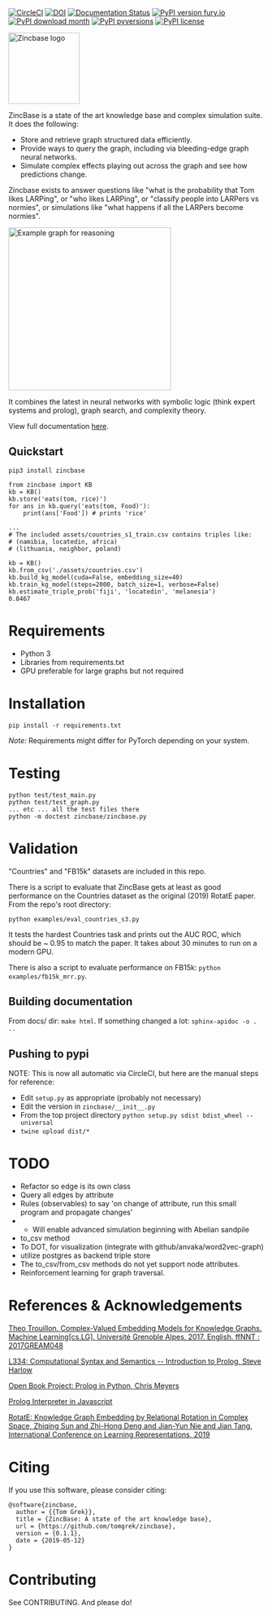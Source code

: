 [![CircleCI](https://circleci.com/gh/complexdb/zincbase.svg?style=svg)](https://circleci.com/gh/complexdb/zincbase)
[![DOI](https://zenodo.org/badge/183831265.svg)](https://zenodo.org/badge/latestdoi/183831265)
[![Documentation Status](https://readthedocs.org/projects/zincbase/badge/?version=latest)](https://zincbase.readthedocs.io/en/latest/?badge=latest)
[![PyPI version fury.io](https://badge.fury.io/py/zincbase.svg)](https://pypi.python.org/pypi/zincbase/)
[![PyPI download month](https://img.shields.io/pypi/dm/zincbase.svg)](https://pypi.python.org/pypi/zincbase/)
[![PyPI pyversions](https://img.shields.io/pypi/pyversions/zincbase.svg)](https://pypi.python.org/pypi/zincbase/)
[![PyPI license](https://img.shields.io/pypi/l/zincbase.svg)](https://pypi.python.org/pypi/zincbase/)

<img src="https://user-images.githubusercontent.com/2245347/57199440-c45daf00-6f33-11e9-91df-1a6a9cae6fb7.png" width="140" alt="Zincbase logo">

ZincBase is a state of the art knowledge base and complex simulation suite. It does the following:

* Store and retrieve graph structured data efficiently.
* Provide ways to query the graph, including via bleeding-edge graph neural networks.
* Simulate complex effects playing out across the graph and see how predictions change.

Zincbase exists to answer questions like "what is the probability that Tom likes LARPing", or "who likes LARPing", or "classify people into LARPers vs normies", or simulations like "what happens if all the LARPers become normies".

<img src="https://user-images.githubusercontent.com/2245347/57595488-2dc45b80-74fa-11e9-80f4-dc5c7a5b22de.png" width="320" alt="Example graph for reasoning">

It combines the latest in neural networks with symbolic logic (think expert systems and prolog), graph search, and complexity theory.

View full documentation [here](https://zincbase.readthedocs.io).

## Quickstart

`pip3 install zincbase`

```
from zincbase import KB
kb = KB()
kb.store('eats(tom, rice)')
for ans in kb.query('eats(tom, Food)'):
    print(ans['Food']) # prints 'rice'

...
# The included assets/countries_s1_train.csv contains triples like:
# (namibia, locatedin, africa)
# (lithuania, neighbor, poland)

kb = KB()
kb.from_csv('./assets/countries.csv')
kb.build_kg_model(cuda=False, embedding_size=40)
kb.train_kg_model(steps=2000, batch_size=1, verbose=False)
kb.estimate_triple_prob('fiji', 'locatedin', 'melanesia')
0.8467
```

# Requirements

* Python 3
* Libraries from requirements.txt
* GPU preferable for large graphs but not required

# Installation

`pip install -r requirements.txt`

_Note:_ Requirements might differ for PyTorch depending on your system.

# Testing

```
python test/test_main.py
python test/test_graph.py
... etc ... all the test files there
python -m doctest zincbase/zincbase.py
```

# Validation

"Countries" and "FB15k" datasets are included in this repo.

There is a script to evaluate that ZincBase gets at least as good
performance on the Countries dataset as the original (2019) RotatE paper. From the repo's
root directory:

```
python examples/eval_countries_s3.py
```

It tests the hardest Countries task and prints out the AUC ROC, which should be
~ 0.95 to match the paper. It takes about 30 minutes to run on a modern GPU.

There is also a script to evaluate performance on FB15k: `python examples/fb15k_mrr.py`.

## Building documentation

From docs/ dir: `make html`. If something changed a lot: `sphinx-apidoc -o . ..`

## Pushing to pypi

NOTE: This is now all automatic via CircleCI, but here are the manual steps for reference:

* Edit `setup.py` as appropriate (probably not necessary)
* Edit the version in `zincbase/__init__.py`
* From the top project directory `python setup.py sdist bdist_wheel --universal`
* `twine upload dist/*`

# TODO

* Refactor so edge is its own class
* Query all edges by attribute
* Rules (observables) to say 'on change of attribute, run this small program and propagate changes'
* * Will enable advanced simulation beginning with Abelian sandpile
* to_csv method
* To DOT, for visualization (integrate with github/anvaka/word2vec-graph)
* utilize postgres as backend triple store
* The to_csv/from_csv methods do not yet support node attributes.
* Reinforcement learning for graph traversal.

# References & Acknowledgements

[Theo Trouillon. Complex-Valued Embedding Models for Knowledge Graphs. Machine Learning[cs.LG]. Université Grenoble Alpes, 2017. English. ffNNT : 2017GREAM048](https://tel.archives-ouvertes.fr/tel-01692327/file/TROUILLON_2017_archivage.pdf)

[L334: Computational Syntax and Semantics -- Introduction to Prolog, Steve Harlow](http://www-users.york.ac.uk/~sjh1/courses/L334css/complete/complete2li1.html)

[Open Book Project: Prolog in Python, Chris Meyers](http://www.openbookproject.net/py4fun/prolog/intro.html)

[Prolog Interpreter in Javascript](https://curiosity-driven.org/prolog-interpreter)

[RotatE: Knowledge Graph Embedding by Relational Rotation in Complex Space, Zhiqing Sun and Zhi-Hong Deng and Jian-Yun Nie and Jian Tang, International Conference on Learning Representations, 2019](https://openreview.net/forum?id=HkgEQnRqYQ)

# Citing

If you use this software, please consider citing:

```
@software{zincbase,
  author = {{Tom Grek}},
  title = {ZincBase: A state of the art knowledge base},
  url = {https://github.com/tomgrek/zincbase},
  version = {0.1.1},
  date = {2019-05-12}
}

```

# Contributing

See CONTRIBUTING. And please do!
